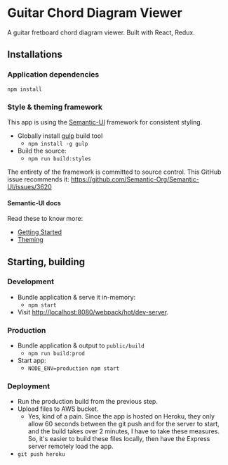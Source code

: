 # Guitar Chord Diagram Viewer

A guitar fretboard chord diagram viewer.
Built with React, Redux.

## Installations

### Application dependencies

`npm install`

### Style & theming framework

This app is using the [Semantic-UI](http://semantic-ui.com/) framework for
consistent styling.

* Globally install [gulp](https://github.com/gulpjs/gulp) build tool
  * `npm install -g gulp`
* Build the source:
  * `npm run build:styles`

The entirety of the framework is committed to source control. This GitHub issue
recommends it: https://github.com/Semantic-Org/Semantic-UI/issues/3620

#### Semantic-UI docs

Read these to know more:

* [Getting Started](http://semantic-ui.com/introduction/getting-started.html)
* [Theming](http://semantic-ui.com/usage/theming.html)

## Starting, building

### Development

* Bundle application & serve it in-memory:
  * `npm start`
* Visit [http://localhost:8080/webpack/hot/dev-server](http://localhost:8080/webpack/hot/dev-server).

### Production

* Bundle application & output to `public/build`
  * `npm run build:prod`
* Start app:
  * `NODE_ENV=production npm start`

### Deployment

* Run the production build from the previous step.
* Upload files to AWS bucket.
  * Yes, kind of a pain. Since the app is hosted on Heroku, they only allow
    60 seconds between the git push and for the server to start, and the build
    takes over 2 minutes, I have to take these measures. So, it's easier to build
    these files locally, then have the Express server remotely load the app.
* `git push heroku`
